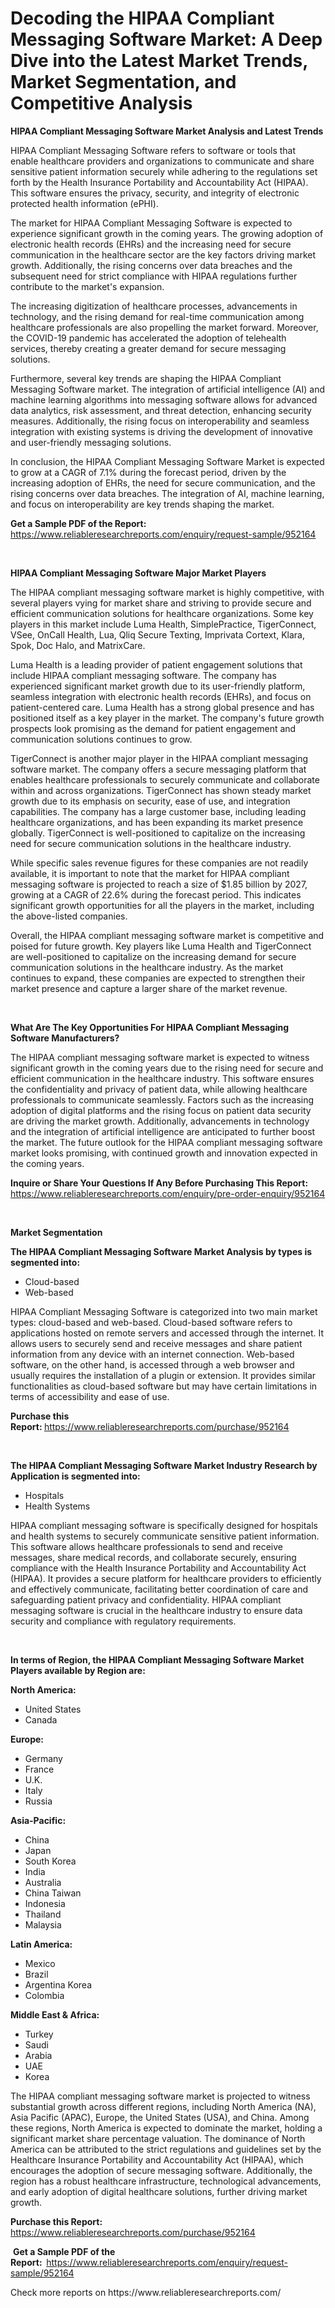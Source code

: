 <p><h1>Decoding the HIPAA Compliant Messaging Software Market: A Deep Dive into the Latest Market Trends, Market Segmentation, and Competitive Analysis</h1></p><p><strong>HIPAA Compliant Messaging Software Market Analysis and Latest Trends</strong></p>
<p><p>HIPAA Compliant Messaging Software refers to software or tools that enable healthcare providers and organizations to communicate and share sensitive patient information securely while adhering to the regulations set forth by the Health Insurance Portability and Accountability Act (HIPAA). This software ensures the privacy, security, and integrity of electronic protected health information (ePHI).</p><p>The market for HIPAA Compliant Messaging Software is expected to experience significant growth in the coming years. The growing adoption of electronic health records (EHRs) and the increasing need for secure communication in the healthcare sector are the key factors driving market growth. Additionally, the rising concerns over data breaches and the subsequent need for strict compliance with HIPAA regulations further contribute to the market's expansion.</p><p>The increasing digitization of healthcare processes, advancements in technology, and the rising demand for real-time communication among healthcare professionals are also propelling the market forward. Moreover, the COVID-19 pandemic has accelerated the adoption of telehealth services, thereby creating a greater demand for secure messaging solutions.</p><p>Furthermore, several key trends are shaping the HIPAA Compliant Messaging Software market. The integration of artificial intelligence (AI) and machine learning algorithms into messaging software allows for advanced data analytics, risk assessment, and threat detection, enhancing security measures. Additionally, the rising focus on interoperability and seamless integration with existing systems is driving the development of innovative and user-friendly messaging solutions.</p><p>In conclusion, the HIPAA Compliant Messaging Software Market is expected to grow at a CAGR of 7.1% during the forecast period, driven by the increasing adoption of EHRs, the need for secure communication, and the rising concerns over data breaches. The integration of AI, machine learning, and focus on interoperability are key trends shaping the market.</p></p>
<p><strong>Get a Sample PDF of the Report:&nbsp;</strong> <a href="https://www.reliableresearchreports.com/enquiry/request-sample/952164">https://www.reliableresearchreports.com/enquiry/request-sample/952164</a></p>
<p>&nbsp;</p>
<p><strong>HIPAA Compliant Messaging Software Major Market Players</strong></p>
<p><p>The HIPAA compliant messaging software market is highly competitive, with several players vying for market share and striving to provide secure and efficient communication solutions for healthcare organizations. Some key players in this market include Luma Health, SimplePractice, TigerConnect, VSee, OnCall Health, Lua, Qliq Secure Texting, Imprivata Cortext, Klara, Spok, Doc Halo, and MatrixCare.</p><p>Luma Health is a leading provider of patient engagement solutions that include HIPAA compliant messaging software. The company has experienced significant market growth due to its user-friendly platform, seamless integration with electronic health records (EHRs), and focus on patient-centered care. Luma Health has a strong global presence and has positioned itself as a key player in the market. The company's future growth prospects look promising as the demand for patient engagement and communication solutions continues to grow.</p><p>TigerConnect is another major player in the HIPAA compliant messaging software market. The company offers a secure messaging platform that enables healthcare professionals to securely communicate and collaborate within and across organizations. TigerConnect has shown steady market growth due to its emphasis on security, ease of use, and integration capabilities. The company has a large customer base, including leading healthcare organizations, and has been expanding its market presence globally. TigerConnect is well-positioned to capitalize on the increasing need for secure communication solutions in the healthcare industry.</p><p>While specific sales revenue figures for these companies are not readily available, it is important to note that the market for HIPAA compliant messaging software is projected to reach a size of $1.85 billion by 2027, growing at a CAGR of 22.6% during the forecast period. This indicates significant growth opportunities for all the players in the market, including the above-listed companies.</p><p>Overall, the HIPAA compliant messaging software market is competitive and poised for future growth. Key players like Luma Health and TigerConnect are well-positioned to capitalize on the increasing demand for secure communication solutions in the healthcare industry. As the market continues to expand, these companies are expected to strengthen their market presence and capture a larger share of the market revenue.</p></p>
<p>&nbsp;</p>
<p><strong>What Are The Key Opportunities For HIPAA Compliant Messaging Software Manufacturers?</strong></p>
<p><p>The HIPAA compliant messaging software market is expected to witness significant growth in the coming years due to the rising need for secure and efficient communication in the healthcare industry. This software ensures the confidentiality and privacy of patient data, while allowing healthcare professionals to communicate seamlessly. Factors such as the increasing adoption of digital platforms and the rising focus on patient data security are driving the market growth. Additionally, advancements in technology and the integration of artificial intelligence are anticipated to further boost the market. The future outlook for the HIPAA compliant messaging software market looks promising, with continued growth and innovation expected in the coming years.</p></p>
<p><strong>Inquire or Share Your Questions If Any Before Purchasing This Report:</strong> <a href="https://www.reliableresearchreports.com/enquiry/pre-order-enquiry/952164">https://www.reliableresearchreports.com/enquiry/pre-order-enquiry/952164</a></p>
<p>&nbsp;</p>
<p><strong>Market Segmentation</strong></p>
<p><strong>The HIPAA Compliant Messaging Software Market Analysis by types is segmented into:</strong></p>
<p><ul><li>Cloud-based</li><li>Web-based</li></ul></p>
<p><p>HIPAA Compliant Messaging Software is categorized into two main market types: cloud-based and web-based. Cloud-based software refers to applications hosted on remote servers and accessed through the internet. It allows users to securely send and receive messages and share patient information from any device with an internet connection. Web-based software, on the other hand, is accessed through a web browser and usually requires the installation of a plugin or extension. It provides similar functionalities as cloud-based software but may have certain limitations in terms of accessibility and ease of use.</p></p>
<p><strong>Purchase this Report:&nbsp;</strong><a href="https://www.reliableresearchreports.com/purchase/952164">https://www.reliableresearchreports.com/purchase/952164</a></p>
<p>&nbsp;</p>
<p><strong>The HIPAA Compliant Messaging Software Market Industry Research by Application is segmented into:</strong></p>
<p><ul><li>Hospitals</li><li>Health Systems</li></ul></p>
<p><p>HIPAA compliant messaging software is specifically designed for hospitals and health systems to securely communicate sensitive patient information. This software allows healthcare professionals to send and receive messages, share medical records, and collaborate securely, ensuring compliance with the Health Insurance Portability and Accountability Act (HIPAA). It provides a secure platform for healthcare providers to efficiently and effectively communicate, facilitating better coordination of care and safeguarding patient privacy and confidentiality. HIPAA compliant messaging software is crucial in the healthcare industry to ensure data security and compliance with regulatory requirements.</p></p>
<p>&nbsp;</p>
<p><strong>In terms of Region, the HIPAA Compliant Messaging Software Market Players available by Region are:</strong></p>
<p>
    <p> <strong> North America: </strong>
        <ul>
            <li>United States</li>
            <li>Canada</li>
        </ul>
        </p> 
    <p> <strong> Europe: </strong>
        <ul>
            <li>Germany</li>
            <li>France</li>
            <li>U.K.</li>
            <li>Italy</li>
            <li>Russia</li>
        </ul>
        </p> 
    <p> <strong> Asia-Pacific: </strong>
        <ul>
            <li>China</li>
            <li>Japan</li>
            <li>South Korea</li>
            <li>India</li>
            <li>Australia</li>
            <li>China Taiwan</li>
            <li>Indonesia</li>
            <li>Thailand</li>
            <li>Malaysia</li>
        </ul>
        </p> 
    <p> <strong> Latin America: </strong>
        <ul>
            <li>Mexico</li>
            <li>Brazil</li>
            <li>Argentina Korea</li>
            <li>Colombia</li>
        </ul>
        </p> 
    <p> <strong> Middle East & Africa: </strong>
        <ul>
            <li>Turkey</li>
            <li>Saudi</li>
            <li>Arabia</li>
            <li>UAE</li>
            <li>Korea</li>
        </ul>
    </p>
    </p>
<p><p>The HIPAA compliant messaging software market is projected to witness substantial growth across different regions, including North America (NA), Asia Pacific (APAC), Europe, the United States (USA), and China. Among these regions, North America is expected to dominate the market, holding a significant market share percentage valuation. The dominance of North America can be attributed to the strict regulations and guidelines set by the Healthcare Insurance Portability and Accountability Act (HIPAA), which encourages the adoption of secure messaging software. Additionally, the region has a robust healthcare infrastructure, technological advancements, and early adoption of digital healthcare solutions, further driving market growth.</p></p>
<p><strong>Purchase this Report: </strong><a href="https://www.reliableresearchreports.com/purchase/952164">https://www.reliableresearchreports.com/purchase/952164</a></p>
<p>&nbsp;<strong>Get a Sample PDF of the Report:&nbsp;&nbsp;</strong><a href="https://www.reliableresearchreports.com/enquiry/request-sample/952164">https://www.reliableresearchreports.com/enquiry/request-sample/952164</a></p>
<p><strong></strong></p>
<p>Check more reports on https://www.reliableresearchreports.com/</p>
